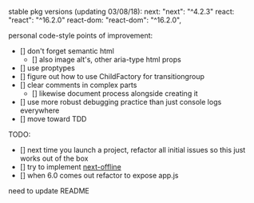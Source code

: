stable pkg versions (updating 03/08/18): 
  next: "next": "^4.2.3"
  react: "react": "^16.2.0"
  react-dom: "react-dom": "^16.2.0",


personal code-style points of improvement:
  - [] don't forget semantic html
    - [] also image alt's, other aria-type html props
  - [] use proptypes
  - [] figure out how to use ChildFactory for transitiongroup
  - [] clear comments in complex parts
    - [] likewise document process alongside creating it
  - [] use more robust debugging practice than just console logs everywhere
  - [] move toward TDD

TODO:
  - [] next time you launch a project, refactor all initial issues so this just works out of the box
  - [] try to implement [next-offline](https://github.com/hanford/next-offline)
  - [] when 6.0 comes out refactor to expose app.js
  


need to update README